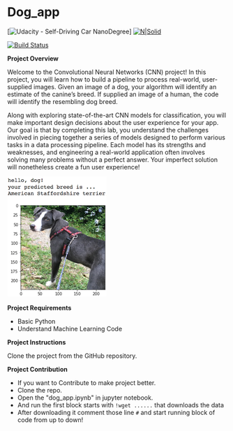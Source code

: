 # Dog_app

[![Udacity - Self-Driving Car NanoDegree](https://s3.amazonaws.com/udacity-sdc/github/shield-carnd.svg)]
[![N|Solid](https://cldup.com/dTxpPi9lDf.thumb.png)](https://nodesource.com/products/nsolid)

[![Build Status](https://travis-ci.org/joemccann/dillinger.svg?branch=master)](https://travis-ci.org/joemccann/dillinger)

**Project Overview**

Welcome to the Convolutional Neural Networks (CNN) project! In this project, you will learn how to build a pipeline to process real-world, user-supplied images. Given an image of a dog, your algorithm will identify an estimate of the canine’s breed. If supplied an image of a human, the code will identify the resembling dog breed.

Along with exploring state-of-the-art CNN models for classification, you will make important design decisions about the user experience for your app. Our goal is that by completing this lab, you understand the challenges involved in piecing together a series of models designed to perform various tasks in a data processing pipeline. Each model has its strengths and weaknesses, and engineering a real-world application often involves solving many problems without a perfect answer. Your imperfect solution will nonetheless create a fun user experience!

![alt text](https://github.com/ash-13/Dog_app/blob/master/images/sample_dog_output.png?raw=true) 

**Project Requirements**

* Basic Python
* Understand Machine Learning Code


**Project Instructions**

Clone the project from the GitHub repository.

**Project Contribution**

* If you want to Contribute to make project better. 
* Clone the repo.
* Open the "dog_app.ipynb" in jupyter notebook.
* And run the first block starts with `!wget ......` that downloads the data
* After downloading it comment those line `#` and start running block of code from up to down!
